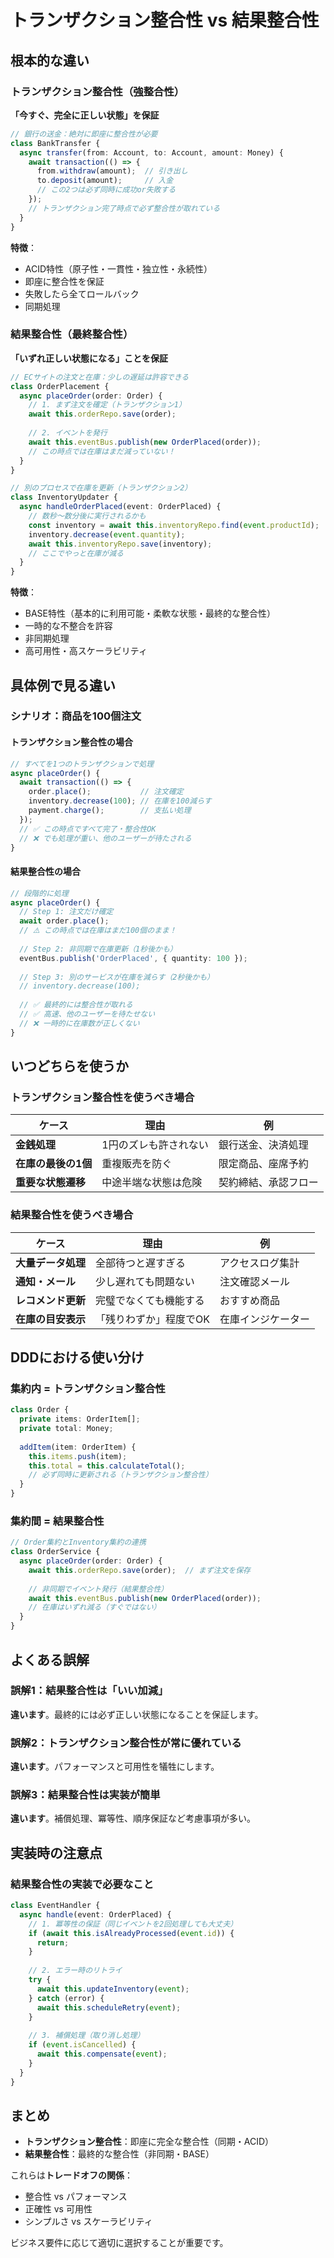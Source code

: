 # トランザクション整合性 vs 結果整合性

## 根本的な違い

### トランザクション整合性（強整合性）
**「今すぐ、完全に正しい状態」を保証**

```typescript
// 銀行の送金：絶対に即座に整合性が必要
class BankTransfer {
  async transfer(from: Account, to: Account, amount: Money) {
    await transaction(() => {
      from.withdraw(amount);  // 引き出し
      to.deposit(amount);     // 入金
      // この2つは必ず同時に成功or失敗する
    });
    // トランザクション完了時点で必ず整合性が取れている
  }
}
```

**特徴**：
- ACID特性（原子性・一貫性・独立性・永続性）
- 即座に整合性を保証
- 失敗したら全てロールバック
- 同期処理

### 結果整合性（最終整合性）
**「いずれ正しい状態になる」ことを保証**

```typescript
// ECサイトの注文と在庫：少しの遅延は許容できる
class OrderPlacement {
  async placeOrder(order: Order) {
    // 1. まず注文を確定（トランザクション1）
    await this.orderRepo.save(order);
    
    // 2. イベントを発行
    await this.eventBus.publish(new OrderPlaced(order));
    // この時点では在庫はまだ減っていない！
  }
}

// 別のプロセスで在庫を更新（トランザクション2）
class InventoryUpdater {
  async handleOrderPlaced(event: OrderPlaced) {
    // 数秒〜数分後に実行されるかも
    const inventory = await this.inventoryRepo.find(event.productId);
    inventory.decrease(event.quantity);
    await this.inventoryRepo.save(inventory);
    // ここでやっと在庫が減る
  }
}
```

**特徴**：
- BASE特性（基本的に利用可能・柔軟な状態・最終的な整合性）
- 一時的な不整合を許容
- 非同期処理
- 高可用性・高スケーラビリティ

## 具体例で見る違い

### シナリオ：商品を100個注文

#### トランザクション整合性の場合
```typescript
// すべてを1つのトランザクションで処理
async placeOrder() {
  await transaction(() => {
    order.place();           // 注文確定
    inventory.decrease(100); // 在庫を100減らす
    payment.charge();        // 支払い処理
  });
  // ✅ この時点ですべて完了・整合性OK
  // ❌ でも処理が重い、他のユーザーが待たされる
}
```

#### 結果整合性の場合
```typescript
// 段階的に処理
async placeOrder() {
  // Step 1: 注文だけ確定
  await order.place();
  // ⚠️ この時点では在庫はまだ100個のまま！
  
  // Step 2: 非同期で在庫更新（1秒後かも）
  eventBus.publish('OrderPlaced', { quantity: 100 });
  
  // Step 3: 別のサービスが在庫を減らす（2秒後かも）
  // inventory.decrease(100);
  
  // ✅ 最終的には整合性が取れる
  // ✅ 高速、他のユーザーを待たせない
  // ❌ 一時的に在庫数が正しくない
}
```

## いつどちらを使うか

### トランザクション整合性を使うべき場合

| ケース | 理由 | 例 |
|--------|------|-----|
| **金銭処理** | 1円のズレも許されない | 銀行送金、決済処理 |
| **在庫の最後の1個** | 重複販売を防ぐ | 限定商品、座席予約 |
| **重要な状態遷移** | 中途半端な状態は危険 | 契約締結、承認フロー |

### 結果整合性を使うべき場合

| ケース | 理由 | 例 |
|--------|------|-----|
| **大量データ処理** | 全部待つと遅すぎる | アクセスログ集計 |
| **通知・メール** | 少し遅れても問題ない | 注文確認メール |
| **レコメンド更新** | 完璧でなくても機能する | おすすめ商品 |
| **在庫の目安表示** | 「残りわずか」程度でOK | 在庫インジケーター |

## DDDにおける使い分け

### 集約内 = トランザクション整合性
```typescript
class Order {
  private items: OrderItem[];
  private total: Money;
  
  addItem(item: OrderItem) {
    this.items.push(item);
    this.total = this.calculateTotal();
    // 必ず同時に更新される（トランザクション整合性）
  }
}
```

### 集約間 = 結果整合性
```typescript
// Order集約とInventory集約の連携
class OrderService {
  async placeOrder(order: Order) {
    await this.orderRepo.save(order);  // まず注文を保存
    
    // 非同期でイベント発行（結果整合性）
    await this.eventBus.publish(new OrderPlaced(order));
    // 在庫はいずれ減る（すぐではない）
  }
}
```

## よくある誤解

### 誤解1：結果整合性は「いい加減」
**違います**。最終的には必ず正しい状態になることを保証します。

### 誤解2：トランザクション整合性が常に優れている
**違います**。パフォーマンスと可用性を犠牲にします。

### 誤解3：結果整合性は実装が簡単
**違います**。補償処理、冪等性、順序保証など考慮事項が多い。

## 実装時の注意点

### 結果整合性の実装で必要なこと

```typescript
class EventHandler {
  async handle(event: OrderPlaced) {
    // 1. 冪等性の保証（同じイベントを2回処理しても大丈夫）
    if (await this.isAlreadyProcessed(event.id)) {
      return;
    }
    
    // 2. エラー時のリトライ
    try {
      await this.updateInventory(event);
    } catch (error) {
      await this.scheduleRetry(event);
    }
    
    // 3. 補償処理（取り消し処理）
    if (event.isCancelled) {
      await this.compensate(event);
    }
  }
}
```

## まとめ

- **トランザクション整合性**：即座に完全な整合性（同期・ACID）
- **結果整合性**：最終的な整合性（非同期・BASE）

これらは**トレードオフの関係**：
- 整合性 vs パフォーマンス
- 正確性 vs 可用性
- シンプルさ vs スケーラビリティ

ビジネス要件に応じて適切に選択することが重要です。